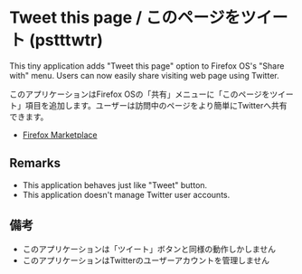# Tweet this page / このページをツイート (pstttwtr)

This tiny application adds "Tweet this page" option to Firefox OS's "Share with" menu. Users can now easily share visiting web page using Twitter.

このアプリケーションはFirefox OSの「共有」メニューに「このページをツイート」項目を追加します。ユーザーは訪問中のページをより簡単にTwitterへ共有できます。

- [Firefox Marketplace](https://marketplace.firefox.com/app/pstttwtr/)

## Remarks

- This application behaves just like "Tweet" button.
- This application doesn't manage Twitter user accounts.

## 備考

- このアプリケーションは「ツイート」ボタンと同様の動作しかしません
- このアプリケーションはTwitterのユーザーアカウントを管理しません
